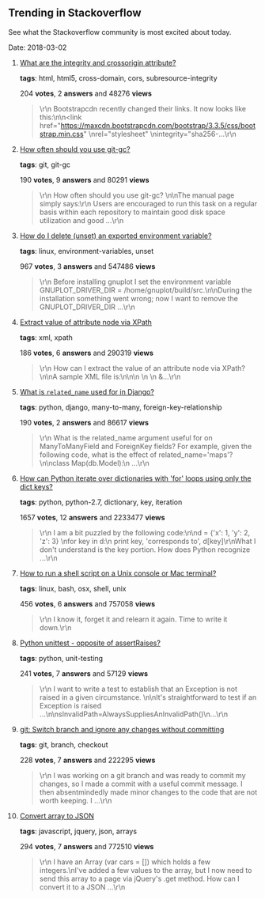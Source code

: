 ## Trending in Stackoverflow

See what the Stackoverflow community is most excited about today.

Date: 2018-03-02


1. [What are the integrity and crossorigin attribute?](https://stackoverflow.com/questions/32039568/what-are-the-integrity-and-crossorigin-attribute)

    **tags**: html, html5, cross-domain, cors, subresource-integrity
            
    204 **votes**, 2 **answers** and 48276 **views**

    > \r\n            Bootstrapcdn recently changed their links. It now looks like this:\n\n<link href="https://maxcdn.bootstrapcdn.com/bootstrap/3.3.5/css/bootstrap.min.css" \nrel="stylesheet" \nintegrity="sha256-...\r\n        

    
2. [How often should you use git-gc?](https://stackoverflow.com/questions/55729/how-often-should-you-use-git-gc)

    **tags**: git, git-gc
            
    190 **votes**, 9 **answers** and 80291 **views**

    > \r\n            How often should you use git-gc?  \n\nThe manual page simply says:\r\n  Users are encouraged to run this task on a regular basis within each repository to maintain good disk space utilization and good ...\r\n        

    
3. [How do I delete (unset) an exported environment variable?](https://stackoverflow.com/questions/6877727/how-do-i-delete-unset-an-exported-environment-variable)

    **tags**: linux, environment-variables, unset
            
    967 **votes**, 3 **answers** and 547486 **views**

    > \r\n            Before installing gnuplot I set the environment variable GNUPLOT_DRIVER_DIR = /home/gnuplot/build/src.\n\nDuring the installation something went wrong; now I want to remove the GNUPLOT_DRIVER_DIR ...\r\n        

    
4. [Extract value of attribute node via XPath](https://stackoverflow.com/questions/4835891/extract-value-of-attribute-node-via-xpath)

    **tags**: xml, xpath
            
    186 **votes**, 6 **answers** and 290319 **views**

    > \r\n            How can I extract the value of an attribute node via XPath?\n\nA sample XML file is:\n\n<parents name='Parents'>\n  <Parent id='1' name='Parent_1'>\n    <Children name='Children'>\n      &...\r\n        

    
5. [What is `related_name` used for in Django?](https://stackoverflow.com/questions/2642613/what-is-related-name-used-for-in-django)

    **tags**: python, django, many-to-many, foreign-key-relationship
            
    190 **votes**, 2 **answers** and 86617 **views**

    > \r\n            What is the related_name argument useful for on ManyToManyField and ForeignKey fields? For example, given the following code, what is the effect of related_name='maps'?\n\nclass Map(db.Model):\n    ...\r\n        

    
6. [How can Python iterate over dictionaries with 'for' loops using only the dict keys?](https://stackoverflow.com/questions/3294889/how-can-python-iterate-over-dictionaries-with-for-loops-using-only-the-dict-ke)

    **tags**: python, python-2.7, dictionary, key, iteration
            
    1657 **votes**, 12 **answers** and 2233477 **views**

    > \r\n            I am a bit puzzled by the following code:\n\nd = {'x': 1, 'y': 2, 'z': 3} \nfor key in d:\n    print key, 'corresponds to', d[key]\r\nWhat I don't understand is the key portion. How does Python recognize ...\r\n        

    
7. [How to run a shell script on a Unix console or Mac terminal?](https://stackoverflow.com/questions/733824/how-to-run-a-shell-script-on-a-unix-console-or-mac-terminal)

    **tags**: linux, bash, osx, shell, unix
            
    456 **votes**, 6 **answers** and 757058 **views**

    > \r\n            I know it, forget it and relearn it again. Time to write it down.\r\n        

    
8. [Python unittest - opposite of assertRaises?](https://stackoverflow.com/questions/4319825/python-unittest-opposite-of-assertraises)

    **tags**: python, unit-testing
            
    241 **votes**, 7 **answers** and 57129 **views**

    > \r\n            I want to write a test to establish that an Exception is not raised in a given circumstance. \n\nIt's straightforward to test if an Exception is raised ...\n\nsInvalidPath=AlwaysSuppliesAnInvalidPath()\n...\r\n        

    
9. [git: Switch branch and ignore any changes without committing](https://stackoverflow.com/questions/1304626/git-switch-branch-and-ignore-any-changes-without-committing)

    **tags**: git, branch, checkout
            
    228 **votes**, 7 **answers** and 222295 **views**

    > \r\n            I was working on a git branch and was ready to commit my changes, so I made a commit with a useful commit message. I then absentmindedly made minor changes to the code that are not worth keeping. I ...\r\n        

    
10. [Convert array to JSON](https://stackoverflow.com/questions/2295496/convert-array-to-json)

    **tags**: javascript, jquery, json, arrays
            
    294 **votes**, 7 **answers** and 772510 **views**

    > \r\n            I have an Array (var cars = []) which holds a few integers.\nI've added a few values to the array, but I now need to send this array to a page via jQuery's .get method. How can I convert it to a JSON ...\r\n        

    